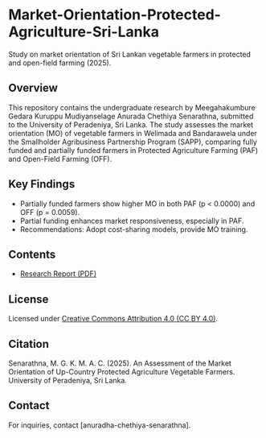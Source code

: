 # Market-Orientation-Protected-Agriculture-Sri-Lanka

Study on market orientation of Sri Lankan vegetable farmers in protected and open-field farming (2025).

## Overview
This repository contains the undergraduate research by Meegahakumbure Gedara Kuruppu Mudiyanselage Anurada Chethiya Senarathna, submitted to the University of Peradeniya, Sri Lanka. The study assesses the market orientation (MO) of vegetable farmers in Welimada and Bandarawela under the Smallholder Agribusiness Partnership Program (SAPP), comparing fully funded and partially funded farmers in Protected Agriculture Farming (PAF) and Open-Field Farming (OFF).

## Key Findings
- Partially funded farmers show higher MO in both PAF (p < 0.0000) and OFF (p = 0.0059).
- Partial funding enhances market responsiveness, especially in PAF.
- Recommendations: Adopt cost-sharing models, provide MO training.

## Contents
- [Research Report (PDF)](report/Research_Report.pdf)

## License
Licensed under [Creative Commons Attribution 4.0 (CC BY 4.0)](https://creativecommons.org/licenses/by/4.0/).

## Citation
Senarathna, M. G. K. M. A. C. (2025). An Assessment of the Market Orientation of Up-Country Protected Agriculture Vegetable Farmers. University of Peradeniya, Sri Lanka.

## Contact
For inquiries, contact [anuradha-chethiya-senarathna].
